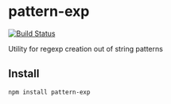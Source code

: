 # pattern-exp

[![Build Status](https://secure.travis-ci.org/Gozala/pattern-exp.png)](http://travis-ci.org/Gozala/pattern-exp)

Utility for regexp creation out of string patterns

## Install

    npm install pattern-exp
